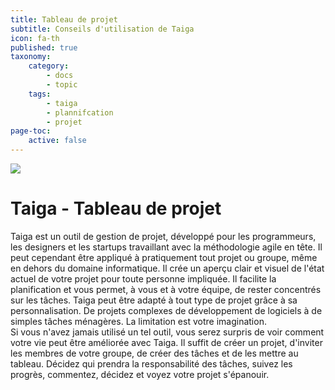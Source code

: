 ```yaml
---
title: Tableau de projet
subtitle: Conseils d'utilisation de Taiga
icon: fa-th
published: true
taxonomy:
    category:
        - docs
        - topic
    tags:
        - taiga
        - plannifcation
        - projet
page-toc:
    active: false
---
```


![](/home/icons/taiga.png)

# Taiga - Tableau de projet

Taiga est un outil de gestion de projet, développé pour les programmeurs, les designers et les startups travaillant avec la méthodologie agile en tête. Il peut cependant être appliqué à pratiquement tout projet ou groupe, même en dehors du domaine informatique.  Il crée un aperçu clair et visuel de l'état actuel de votre projet pour toute personne impliquée. Il facilite la planification et vous permet, à vous et à votre équipe, de rester concentrés sur les tâches. Taiga peut être adapté à tout type de projet grâce à sa personnalisation. De projets complexes de développement de logiciels à de simples tâches ménagères. La limitation est votre imagination.<br>Si vous n'avez jamais utilisé un tel outil, vous serez surpris de voir comment votre vie peut être améliorée avec Taiga. Il suffit de créer un projet, d'inviter les membres de votre groupe, de créer des tâches et de les mettre au tableau. Décidez qui prendra la responsabilité des tâches, suivez les progrès, commentez, décidez et voyez votre projet s'épanouir.
